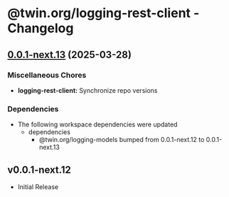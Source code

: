 # @twin.org/logging-rest-client - Changelog

## [0.0.1-next.13](https://github.com/twinfoundation/logging/compare/logging-rest-client-v0.0.1-next.12...logging-rest-client-v0.0.1-next.13) (2025-03-28)


### Miscellaneous Chores

* **logging-rest-client:** Synchronize repo versions


### Dependencies

* The following workspace dependencies were updated
  * dependencies
    * @twin.org/logging-models bumped from 0.0.1-next.12 to 0.0.1-next.13

## v0.0.1-next.12

- Initial Release
